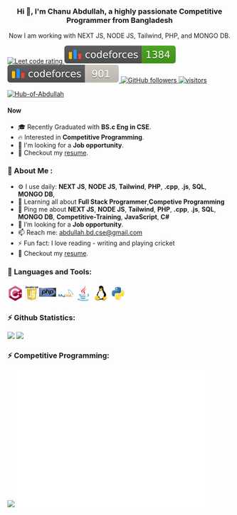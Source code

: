 
<div align="center">
  <h3>Hi 👋, I'm Chanu Abdullah, a highly passionate Competitive Programmer from Bangladesh</h3>
  <p>Now I am working with NEXT JS, NODE JS, Tailwind, PHP, and MONGO DB.</p>
</div>


<p align="left">
  <a href="https://leetcode.com/Abdullah-Hub/">
    <img src="https://cp-logo.vercel.app/leetcode/Abdullah-Hub" alt="Leet code rating" />
  </a>
  
  <a href="https://github.com/Hub-of-Abdullah/cf-stats">
  <img src="https://raw.githubusercontent.com/Hub-of-Abdullah/cf-stats/main/output/max_rating.svg" />
  <img src="https://raw.githubusercontent.com/Hub-of-Abdullah/cf-stats/main/output/rating.svg" />
  </a>
  <a href="https://github.com/Hub-of-Abdullah?tab=followers">
    <img alt="GitHub followers" src="https://img.shields.io/github/followers/Hub-of-Abdullah?color=green&logo=github">
  </a>
  <a href="https://github.com/Hub-of-Abdullah/">
    <img src="https://komarev.com/ghpvc/?username=Hub-of-Abdullah" alt="visitors" />
  </a>

<p align="left"> <a href="https://github.com/ryo-ma/github-profile-trophy"><img src="https://github-profile-trophy.vercel.app/?username=Hub-of-Abdullah" theme="dark" alt="Hub-of-Abdullah" /></a> </p>

#### Now

- 🎓 Recently Graduated with **BS.c Eng in CSE**.
- :fire: Interested in **Competitive Programming**.
- :calendar: I'm looking for a **Job opportunity**.
-  📝 Checkout my [resume](files/resume.pdf).


### 💫 About Me :
- ⚙️ I use daily: **NEXT JS**, **NODE JS**, **Tailwind**, **PHP**, **.cpp**, **.js**, **SQL**, **MONGO DB**,
- 🌱 Learning all about **Full Stack Programmer**,**Competive Programming**
- 💬 Ping me about **NEXT JS**, **NODE JS**, **Tailwind**, **PHP**, **.cpp**, **.js**, **SQL**, **MONGO DB**, **Competitive-Training**, **JavaScript**, **C#**
- 🤔 I’m looking for a **Job opportunity**.
- 📫 Reach me: abdullah.bd.cse@gmail.com
- ⚡ Fun fact: I love reading - writing and playing cricket
- 📝 Checkout my [resume](files/resume.pdf).

### 🔆 Languages and Tools:

<img height="35" src="img/cpp.svg" alt="cpp"> <img height="35" src="img/js.png" alt="js"><img height="40" src="img/php.svg" alt="php"> <img height="35" src="img/mysql.svg" alt="sql"> <img height="35" src="img/java.svg" alt="java"> <img height="35" src="img/linux.svg" alt="linux"> <img height="35" src="img/py.svg" alt="py">

### ⚡ Github Statistics:

<p float="left">
<img height="180em" src="https://github-readme-stats.vercel.app/api?username=Hub-of-Abdullah&show_icons=true&hide_border=true&&count_private=true&include_all_commits=true" /> 
<img height="180em" src="https://github-readme-stats.vercel.app/api/top-langs/?username=Hub-of-Abdullah&show_icons=true&hide_border=true&layout=compact&langs_count=8"/>
</p>


### ⚡ Competitive Programming:
<p float="left">
<img height="298em" src="https://leetcard.jacoblin.cool/Abdullah-Hub?theme=light&font=Karma&ext=contest" />
<img height="308em" src="https://raw.githubusercontent.com/Hub-of-Abdullah/cf-stats/main/output/light_card.svg" />
</p>


